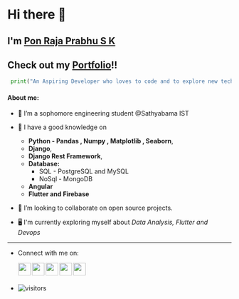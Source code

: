 # Hi there 👋
## I'm [Pon Raja Prabhu S K](https://bio.link/ponrajaprabhusk)
## Check out my [Portfolio](https://ponrajaprabhusk.github.io/)!!
```py
 print("An Aspiring Developer who loves to code and to explore new technologies!!")
```

#### About me:

- 🔭 I’m a sophomore engineering student @Sathyabama IST
 
- 🌱 I have a good knowledge on 
    *  **Python - Pandas , Numpy , Matplotlib , Seaborn**, 
    *  **Django**, 
    *  **Django Rest Framework**, 
    *  **Database:** 
       * SQL - PostgreSQL and MySQL
       * NoSql - MongoDB
    *  **Angular**
    *  **Flutter and Firebase**
 
- 👯 I’m looking to collaborate on open source projects.
 
- 🖥️ I'm currently exploring myself about *Data Analysis, Flutter and Devops*

<hr>


- Connect with me on:
        <p align="center">
           <a href="https://www.linkedin.com/in/ponrajaprabhusk/">
             <img align="left" width="28px" src="https://cdn-icons-png.flaticon.com/512/174/174857.png"  />
           </a>
           <a href="https://twitter.com/PONRAJAPRABHUSK">
             <img align="left" width="28px" src="https://logodownload.org/wp-content/uploads/2014/09/twitter-logo-6.png" />
           </a>
           <a href="mailto:ponrajaprabhusk@gmail.com">
             <img align="left" width="28px" src="https://cdn-icons-png.flaticon.com/512/281/281769.png" />
           </a>
           <a href="https://hashnode.com/@ponrajaprabhusk">
             <img align="left" width="28px" src="https://cdn.hashnode.com/res/hashnode/image/upload/v1611902473383/CDyAuTy75.png?auto=compress" />
           </a>
           <a href="https://www.instagram.com/shadow_surfer_sk/">
             <img align="left" width="28px" src="https://upload.wikimedia.org/wikipedia/commons/thumb/a/a5/Instagram_icon.png/1024px-Instagram_icon.png" />
           </a>
        </p> 

<br>
<br>


- ![visitors](https://visitor-badge.laobi.icu/badge?page_id=ponrajaprabhusk.visitor-badge)
